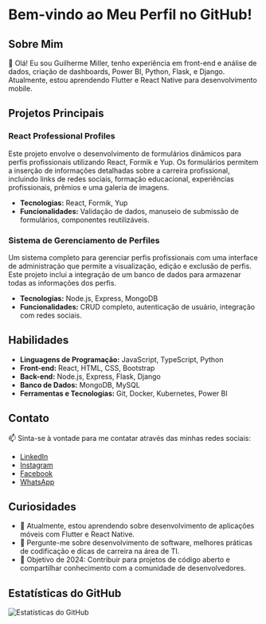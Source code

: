 # Bem-vindo ao Meu Perfil no GitHub!

## Sobre Mim

👋 Olá! Eu sou Guilherme Miller, tenho experiência em front-end e análise de dados, criação de dashboards, Power BI, Python, Flask, e Django. 
Atualmente, estou aprendendo Flutter e React Native para desenvolvimento mobile.

## Projetos Principais

### React Professional Profiles
Este projeto envolve o desenvolvimento de formulários dinâmicos para perfis profissionais utilizando React, Formik e Yup. Os formulários permitem a inserção de informações detalhadas sobre a carreira profissional, incluindo links de redes sociais, formação educacional, experiências profissionais, prêmios e uma galeria de imagens.

- **Tecnologias:** React, Formik, Yup
- **Funcionalidades:** Validação de dados, manuseio de submissão de formulários, componentes reutilizáveis.

### Sistema de Gerenciamento de Perfiles
Um sistema completo para gerenciar perfis profissionais com uma interface de administração que permite a visualização, edição e exclusão de perfis. Este projeto inclui a integração de um banco de dados para armazenar todas as informações dos perfis.

- **Tecnologias:** Node.js, Express, MongoDB
- **Funcionalidades:** CRUD completo, autenticação de usuário, integração com redes sociais.

## Habilidades

- **Linguagens de Programação:** JavaScript, TypeScript, Python
- **Front-end:** React, HTML, CSS, Bootstrap
- **Back-end:** Node.js, Express, Flask, Django
- **Banco de Dados:** MongoDB, MySQL
- **Ferramentas e Tecnologias:** Git, Docker, Kubernetes, Power BI

## Contato

📫 Sinta-se à vontade para me contatar através das minhas redes sociais:

- [LinkedIn](https://www.linkedin.com/in/guimiller)
- [Instagram](https://www.instagram.com/guimillertech)
- [Facebook](https://www.facebook.com/guimilller)
- [WhatsApp](https://wa.me/5585996122044)

## Curiosidades

- 🌱 Atualmente, estou aprendendo sobre desenvolvimento de aplicações móveis com Flutter e React Native.
- 💬 Pergunte-me sobre desenvolvimento de software, melhores práticas de codificação e dicas de carreira na área de TI.
- 🎯 Objetivo de 2024: Contribuir para projetos de código aberto e compartilhar conhecimento com a comunidade de desenvolvedores.

## Estatísticas do GitHub

![Estatísticas do GitHub](https://github-readme-stats.vercel.app/api?username=guimillertech&show_icons=true&theme=radical)
